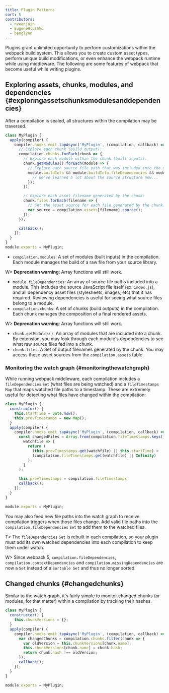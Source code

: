 ```yaml
---
title: Plugin Patterns
sort: 5
contributors:
  - nveenjain
  - EugeneHlushko
  - benglynn
---
```


Plugins grant unlimited opportunity to perform customizations within the webpack build system. This allows you to create custom asset types, perform unique build modifications, or even enhance the webpack runtime while using middleware. The following are some features of webpack that become useful while writing plugins.

## Exploring assets, chunks, modules, and dependencies {#exploringassetschunksmodulesanddependencies}

After a compilation is sealed, all structures within the compilation may be traversed.

```javascript
class MyPlugin {
  apply(compiler) {
    compiler.hooks.emit.tapAsync('MyPlugin', (compilation, callback) => {
      // Explore each chunk (build output):
      compilation.chunks.forEach(chunk => {
        // Explore each module within the chunk (built inputs):
        chunk.getModules().forEach(module => {
          // Explore each source file path that was included into the module:
          module.buildInfo && module.buildInfo.fileDependencies && module.buildInfo.fileDependencies.forEach(filepath => {
            // we've learned a lot about the source structure now...
          });
        });

        // Explore each asset filename generated by the chunk:
        chunk.files.forEach(filename => {
          // Get the asset source for each file generated by the chunk:
          var source = compilation.assets[filename].source();
        });
      });

      callback();
    });
  }
}
module.exports = MyPlugin;
```

- `compilation.modules`: A set of modules (built inputs) in the compilation. Each module manages the build of a raw file from your source library.

W> __Deprecation warning__: Array functions will still work.

- `module.fileDependencies`: An array of source file paths included into a module. This includes the source JavaScript file itself (ex: `index.js`), and all dependency asset files (stylesheets, images, etc) that it has required. Reviewing dependencies is useful for seeing what source files belong to a module.
- `compilation.chunks`: A set of chunks (build outputs) in the compilation. Each chunk manages the composition of a final rendered assets.

W> __Deprecation warning__: Array functions will still work.

- `chunk.getModules()`: An array of modules that are included into a chunk. By extension, you may look through each module's dependencies to see what raw source files fed into a chunk.
- `chunk.files`: A Set of output filenames generated by the chunk. You may access these asset sources from the `compilation.assets` table.

### Monitoring the watch graph {#monitoringthewatchgraph}

While running webpack middleware, each compilation includes a `fileDependencies` `Set` (what files are being watched) and a `fileTimestamps` `Map` that maps watched file paths to a timestamp. These are extremely useful for detecting what files have changed within the compilation:

```javascript
class MyPlugin {
  constructor() {
    this.startTime = Date.now();
    this.prevTimestamps = new Map();
  }
  apply(compiler) {
    compiler.hooks.emit.tapAsync('MyPlugin', (compilation, callback) => {
      const changedFiles = Array.from(compilation.fileTimestamps.keys()).filter(
        watchfile => {
          return (
            (this.prevTimestamps.get(watchfile) || this.startTime) <
            (compilation.fileTimestamps.get(watchfile) || Infinity)
          );
        }
      );

      this.prevTimestamps = compilation.fileTimestamps;
      callback();
    });
  }
}

module.exports = MyPlugin;
```

You may also feed new file paths into the watch graph to receive compilation triggers when those files change. Add valid file paths into the `compilation.fileDependencies` `Set` to add them to the watched files.

T> The `fileDependencies` `Set` is rebuilt in each compilation, so your plugin must add its own watched dependencies into each compilation to keep them under watch.

W> Since webpack 5, `compilation.fileDependencies`, `compilation.contextDependencies` and `compilation.missingDependencies` are now a `Set` instead of a `Sortable Set` and thus no longer sorted.

## Changed chunks {#changedchunks}

Similar to the watch graph, it's fairly simple to monitor changed chunks (or modules, for that matter) within a compilation by tracking their hashes.

```javascript
class MyPlugin {
  constructor() {
    this.chunkVersions = {};
  }
  apply(compiler) {
    compiler.hooks.emit.tapAsync('MyPlugin', (compilation, callback) => {
      var changedChunks = compilation.chunks.filter(chunk => {
        var oldVersion = this.chunkVersions[chunk.name];
        this.chunkVersions[chunk.name] = chunk.hash;
        return chunk.hash !== oldVersion;
      });
      callback();
    });
  }
}

module.exports = MyPlugin;
```
